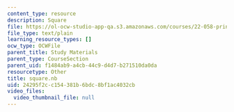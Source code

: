 ```yaml
---
content_type: resource
description: Square
file: https://ol-ocw-studio-app-qa.s3.amazonaws.com/courses/22-058-principles-of-medical-imaging-fall-2002/24295f2cc154381b6bdc8bf1ac4032cb_square.nb
file_type: text/plain
learning_resource_types: []
ocw_type: OCWFile
parent_title: Study Materials
parent_type: CourseSection
parent_uid: f1484ab9-a4cb-44c9-d4d7-b271510da0da
resourcetype: Other
title: square.nb
uid: 24295f2c-c154-381b-6bdc-8bf1ac4032cb
video_files:
  video_thumbnail_file: null
---
```

